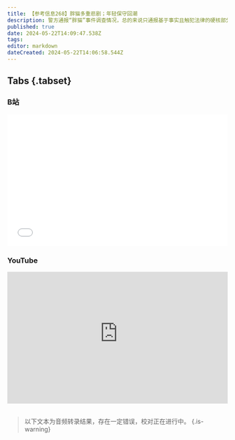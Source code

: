 ```yaml
---
title: 【参考信息268】胖猫多重悲剧；年轻保守回潮
description: 警方通报“胖猫”事件调查情况，总的来说只通报基于事实且触犯法律的硬核部分，对于游走于灰色地带的道德部分，不予点评。像旁观者都能看出的亲情缺失，注定不会出现在官方通报里。胖猫的悲剧在于如果他没自杀，可能不会受这么大关注；而他死了，焦点也并不在他身上。性别议题背后是经济和社会分工关系。国际研究机构的民调显示，全球18-24 岁年轻女性成为“历史上最自由的群体”，而同年龄段男性成为最保守群体。
published: true
date: 2024-05-22T14:09:47.538Z
tags: 
editor: markdown
dateCreated: 2024-05-22T14:06:58.544Z
---
```


## Tabs {.tabset}
### B站
<div style="position: relative; padding: 30% 45%;">
<iframe style="position: absolute; width: 100%; height: 100%; left: 0; top: 0;" src="//player.bilibili.com/player.html?&bvid=BV1eM4m167SC&page=1&as_wide=1&high_quality=1&danmaku=1&autoplay=0" scrolling="no" border="0" frameborder="no" framespacing="0" allowfullscreen="true"></iframe>
</div>

### YouTube
<div style="position: relative; padding: 30% 45%;">
<iframe style="position: absolute; top: 0; left: 0; width: 100%; height: 100%;" src="https://www.youtube-nocookie.com/embed/YouTubeVID" title="YouTube video player" frameborder="0" allow="accelerometer; autoplay; clipboard-write; encrypted-media; gyroscope; picture-in-picture" allowfullscreen></iframe>
</div>

## 

> 以下文本为音频转录结果，存在一定错误，校对正在进行中。
{.is-warning}


